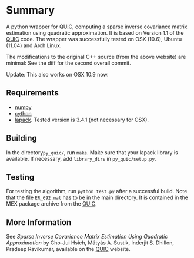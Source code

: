 Summary
=======

A python wrapper for [QUIC](http://www.cs.utexas.edu/~sustik/QUIC/),
computing a sparse inverse covariance matrix estimation using quadratic 
approximation. It is based on Version 1.1 of the [QUIC](http://www.cs.utexas.edu/~sustik/QUIC/) code. 
The wrapper was  successfully tested on OSX (10.6), Ubuntu (11.04) and Arch Linux.

The modifications to the original C++ source (from the above website) are minimal:
See the diff for the second overall commit.

Update: This also works on OSX 10.9 now.

Requirements
------------

* [numpy](numpy.scipy.org)
* [cython](cython.org)
* [lapack](http://www.netlib.org/lapack/). Tested version is 3.4.1 (not necessary for OSX).


Building
--------
In the directory```py_quic/```, run ```make```. Make sure that your lapack library is available.
If necessary, add ```library_dirs``` in ```py_quic/setup.py```.


Testing
-------
For testing the algorithm, run ```python test.py``` after a successful build. Note that
the file ```ER_692.mat``` has to be in the main directory. It is contained in the
MEX package archive from the [QUIC](http://www.cs.utexas.edu/~sustik/QUIC/).

More Information
----------------
See *Sparse Inverse Covariance Matrix Estimation Using Quadratic Approximation* by
Cho-Jui Hsieh, Mátyás A. Sustik, Inderjit S. Dhillon, Pradeep Ravikumar, available
on the [QUIC](http://www.cs.utexas.edu/~sustik/QUIC/) website.
